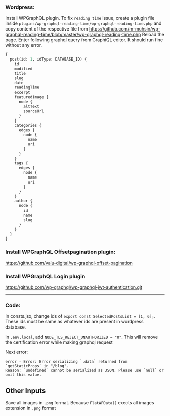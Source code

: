 ### Wordpress:
Install WPGraphQL plugin.
To fix `reading time` issue, create a plugin file inside `plugins/wp-graphql-reading-time/wp-graphql-reading-time.php` and copy content of the respective file from https://github.com/m-muhsin/wp-graphql-reading-time/blob/master/wp-graphql-reading-time.php
Reload the page. Enter following graphql query from GraphiQL editor. It should run fine without any error.
```graphql
{
  post(id: 1, idType: DATABASE_ID) {
    id
    modified
    title
    slug
    date
    readingTime
    excerpt
    featuredImage {
      node {
        altText
        sourceUrl
      }
    }
    categories {
      edges {
        node {
          name
          uri
        }
      }
    }
    tags {
      edges {
        node {
          name
          uri
        }
      }
    }
    author {
      node {
        id
        name
        slug
      }
    }
  }
}
```

### Install WPGraphQL Offsetpagination plugin:
https://github.com/valu-digital/wp-graphql-offset-pagination


### Install WPGraphQL Login plugin
https://github.com/wp-graphql/wp-graphql-jwt-authentication.git

----


### Code:
In consts.jsx, change ids of `export const SelectedPostsList = [1, 6];`. These ids must be same as whatever ids are present in wordpress database.



in `.env.local`, add `NODE_TLS_REJECT_UNAUTHORIZED = "0"`. This will remove the certification error while making graphql request

Next error:
```shell
error - Error: Error serializing `.data` returned from `getStaticProps` in "/blog".
Reason: `undefined` cannot be serialized as JSON. Please use `null` or omit this value.
```


## Other Inputs
Save all images in `.png` format. Because `FlatWPData()` exects all images extension in `.png` format